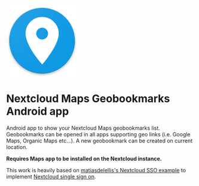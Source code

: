![Nextcloud Maps Geobookmarks Logo](/app/src/main/res/mipmap-xxxhdpi/ic_launcher.png)

# Nextcloud Maps Geobookmarks Android app

Android app to show your Nextcloud Maps geobookmarks list. Geobookmarks can be opened in all apps supporting geo links (i.e. Google Maps, Organic Maps etc...).
A new geobookmark can be created on current location.

**Requires Maps app to be installed on the Nextcloud instance.**

This work is heavily based on [matiasdelellis's Nextcloud SSO example](https://github.com/matiasdelellis/app-tutorial-android) to implement [Nextcloud single sign on](https://github.com/nextcloud/Android-SingleSignOn).

